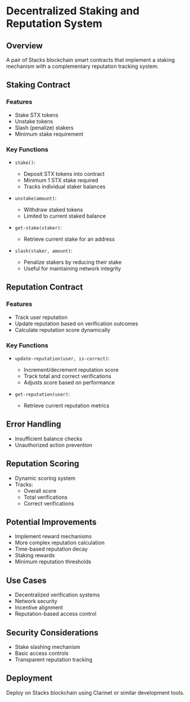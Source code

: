 # Decentralized Staking and Reputation System

## Overview
A pair of Stacks blockchain smart contracts that implement a staking mechanism with a complementary reputation tracking system.

## Staking Contract

### Features
- Stake STX tokens
- Unstake tokens
- Slash (penalize) stakers
- Minimum stake requirement

### Key Functions
- `stake()`:
    - Deposit STX tokens into contract
    - Minimum 1 STX stake required
    - Tracks individual staker balances

- `unstake(amount)`:
    - Withdraw staked tokens
    - Limited to current staked balance

- `get-stake(staker)`:
    - Retrieve current stake for an address

- `slash(staker, amount)`:
    - Penalize stakers by reducing their stake
    - Useful for maintaining network integrity

## Reputation Contract

### Features
- Track user reputation
- Update reputation based on verification outcomes
- Calculate reputation score dynamically

### Key Functions
- `update-reputation(user, is-correct)`:
    - Increment/decrement reputation score
    - Track total and correct verifications
    - Adjusts score based on performance

- `get-reputation(user)`:
    - Retrieve current reputation metrics

## Error Handling
- Insufficient balance checks
- Unauthorized action prevention

## Reputation Scoring
- Dynamic scoring system
- Tracks:
    - Overall score
    - Total verifications
    - Correct verifications

## Potential Improvements
- Implement reward mechanisms
- More complex reputation calculation
- Time-based reputation decay
- Staking rewards
- Minimum reputation thresholds

## Use Cases
- Decentralized verification systems
- Network security
- Incentive alignment
- Reputation-based access control

## Security Considerations
- Stake slashing mechanism
- Basic access controls
- Transparent reputation tracking

## Deployment
Deploy on Stacks blockchain using Clarinet or similar development tools.
